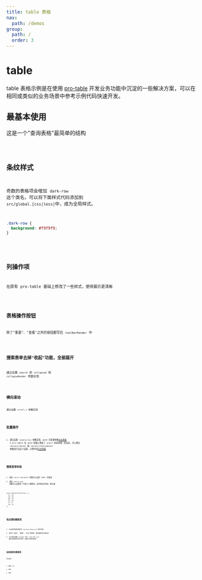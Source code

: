 ```yaml
---
title: table 表格
nav:
  path: /demos
group:
  path: /
  order: 3
---
```


# table

table 表格示例是在使用 [pro-table](https://procomponents.ant.design/components/table) 开发业务功能中沉淀的一些解决方案，可以在相同或类似的业务场景中参考示例代码快速开发。

## 最基本使用

这是一个"查询表格"最简单的结构

<code src="../table/simple.tsx" background="#f5f5f5" />

## 条纹样式

奇数的表格项会增加 `dark-row` 这个类名，可以将下面样式代码添加到 `src/global.[css|less]`中，成为全局样式。

```css
.dark-row {
  background: #f9f9f9;
}
```

<code src="../table/stripe.tsx" background="#f5f5f5" />

## 列操作项

在原有 pro-table 基础上修改了一些样式，使得展示更清晰

<code src="../table/columnOpera.tsx" background="#f5f5f5" />

## 表格操作按钮

除了"重置"、"查看"之外的按钮都写在 `toolBarRender` 中

<code src="../table/tableOpera.tsx" background="#f5f5f5" />

## 搜索表单去掉"收起"功能，全部展开

通过设置 `search` 的 `collapsed` 和 `collapseRender` 参数实现

<code src="../table/searchCollapse.tsx" background="#f5f5f5" />

## 横向滚动

通过设置 `scroll.x` 参数实现

<code src="../table/tableScroll.tsx" background="#f5f5f5" />

## 批量操作

1. 通过设置 `rowSelection` 参数实现，antd 可配置参数[点击查看](https://ant-design.gitee.io/components/table-cn/#rowSelection)
   2.pro-table 在 antd 基础上增加了 alert 用来承载一些信息，可以通过 `tableAlertRender` 和 `tableAlertOptionRender` 参数进行自定义设置，示例代码[点击查看](https://procomponents.ant.design/components/table#%E6%89%B9%E9%87%8F%E6%93%8D%E4%BD%9C)

<code src="../table/rowSelection.tsx" background="#f5f5f5" />

## 搜索表单布局

1. 改变 `search.labelWidth` 参数可以设置 label 的宽度
2. 改变 `search.span` 参数可以设置每一行放几个搜索项，支持响应式布局，默认值：

```tsx | pure
const defaultColConfig = {
  xs: 24,
  sm: 24,
  md: 12,
  lg: 12,
  xl: 8,
  xxl: 6,
};
```

<code src="../table/searchFormLayout.tsx" background="#f5f5f5" />

## 有必填的搜索项

1. 对必填的搜索项使用 `TableSearchRequired` 组件包裹
2. 自定义"查询"、"重置"、"导出"等按钮，增加搜索项必填校验
3. 可以通过配置 columns 每个 item 的 `order` 属性对搜索项进行排序，权重大的排序靠前

<code src="../table/searchQueryRequired.tsx" background="#f5f5f5" />

## 各种类型的搜索项

包含类型：

1. 普通 text
2. 单选
3. 多选

<code src="../table/valueType.tsx" background="#f5f5f5" />

